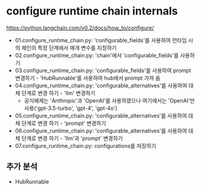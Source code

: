 # configure runtime chain internals

<https://python.langchain.com/v0.2/docs/how_to/configure/>

- 01.configure_runtime_chain.py: 'configurable_fields'를 사용하여 런타임 시의 체인의 특정 단계에서 매개 변수를 지정하기
- 02.configure_runtime_chain.py: 'chain'에서 'configurable_fields'를 사용하기
- 03.configure_runtime_chain.py: 'configurable_fields'를 사용하여 prompt 변경하기 - 'HubRunnable'를 사용하여 hub에서 prompt 가져 옴
- 04.configure_runtime_chain.py: 'configurable_alternatives'를 사용하여 대체 단계로 변경 하기 - 'llm' 변경하기
  - 공식예제는 'Anthropic'과 'OpenAI'를 사용하였으나 여기에서는 'OpenAI'만 사용('gpt-3.5-turbo', 'gpt-4', 'gpt-4o')
- 05.configure_runtime_chain.py: 'configurable_alternatives'를 사용하여 대체 단계로 변경 하기 - 'prompt' 변경하기
- 06.configure_runtime_chain.py: 'configurable_alternatives'를 사용하여 대체 단계로 변경 하기 - 'llm'과 'prompt' 변경하기
- 07.configure_runtime_chain.py: configurations를 저장하기

## 추가 분석

- HubRunnable